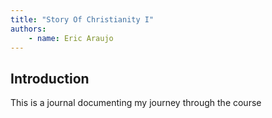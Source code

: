 ```yaml
---
title: "Story Of Christianity I"
authors:
    - name: Eric Araujo
---
```


## Introduction

This is a journal documenting my journey through the course 